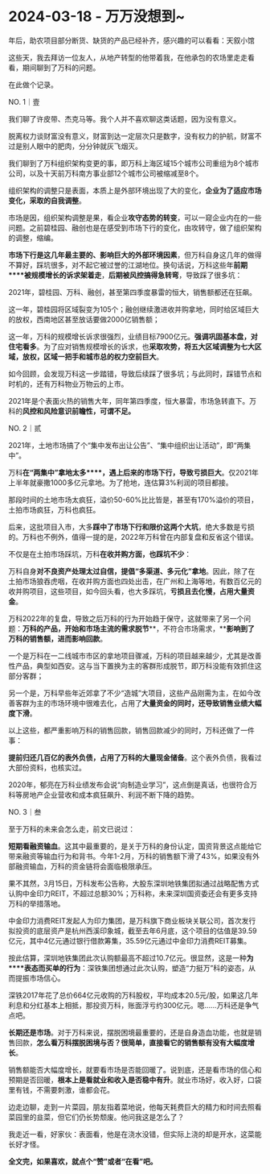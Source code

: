 # 2024-03-18 - 万万没想到~

年后，助农项目部分断货、缺货的产品已经补齐，感兴趣的可以看看：天叙小馆

这些天，我去拜访一位友人，从地产转型的他带着我，在他承包的农场里走走看看，期间聊到了万科的问题。

在此做个记录。

NO. 1｜壹

我们聊了许皮带、杰克马等。我个人并不喜欢聊这类话题，因为没有意义。

脱离权力谈财富没有意义，财富到达一定层次只是数字，没有权力的护航，财富不过是别人眼中的肥肉，分分钟就灰飞烟灭。

我们聊到了万科组织架构变更的事，即万科上海区域15个城市公司重组为8个城市公司，以及十天前万科南方事业部12个城市公司被缩减至8个。

组织架构的调整只是表面，本质上是外部环境出现了大的变化，**企业为了适应市场变化，采取的自我调整**。

市场是因，组织架构调整是果，看企业**攻守态势的转变**，可以一窥企业内在的一些问题。之前碧桂园、融创也是在感受到市场下行的变化，由攻转守，做了组织架构的调整，缩编。

**市场下行是这几年最主要的、影响巨大的外部环境因素**，但万科自身这几年的做得不算好，踩坑很多，对不起它被过誉的江湖地位。换句话说，万科这些年**前期****被规模增长的诉求架着走**，**后期被风控搞得急转弯**，导致踩了很多坑：

2021年，碧桂园、万科、融创，甚至第四季度暴雷的恒大，销售额都还在狂飙。

这一年，碧桂园将区域裂变为105个；融创继续激进收并购拿地，同时给区域巨大的放权，西南地区甚至放话要做2000亿销售额；

这一年，万科的规模增长诉求很强烈，业绩目标7900亿元。**强调巩固基本盘，对住宅看多**。为了应对销售规模增长的诉求，也**采取攻势，将五大区域调整为七大区域，放权，区域一把手和城市总的权力空前巨大**。

如今回顾，会发现万科这一步踏错，导致后续踩了很多坑；与此同时，踩错节点和时机的，还有万科物业万物云的上市。

2021年是个表面火热的销售大年，同年第四季度，恒大暴雷，市场急转直下。万科的**风控和风险意识前瞻性，可谓不足。**

NO. 2｜贰

2021年，土地市场搞了个“集中发布出让公告”、“集中组织出让活动”，即“两集中”。

万科**在“两集中”拿地太多****，遇上后来的市场下行，导致亏损巨大**。仅2021年上半年就豪撒1000多亿元拿地。为了抢地，连估算3%利润的项目都接。

那段时间的土地市场太疯狂，溢价50-60%比比皆是，甚至有170%溢价的项目，土拍市场疯狂，万科也疯狂。

后来，这批项目入市，大多**踩中了市场下行和限价这两个大坑**，绝大多数是亏损的。万科也不例外，值得一提的是，2022年万科曾在内部复盘和反省这个错误。

不仅是在土拍市场踩坑，万科**在收并购方面，也踩坑不少**：

万科自身**对不良资产处理太过自信，提倡“多渠道、多元化”拿地**。因此，除了在土拍市场狼吞虎咽，在收并购方面也四处出击，在广州和上海等地，有数百亿元的收并购项目，这些项目，如今回头看，也大多踩坑，**亏损且去化慢，占用大量资金**。

万科2022年的复盘，导致之后万科的行为开始趋于保守，这就带来了另一个问题：**万科的产品，开始和市场主流的需求脱节****，不符合市场需求，****影响到了万科的销售额，进而影响回款**。

一个是万科在一二线城市市区的拿地项目骤减，万科的项目越来越少，尤其是改善性产品，典型如西安。这与当下置换为主的客群形成脱节，即万科没能有效抓住这部分客群；

另一个是，万科早些年近郊拿了不少“造城”大项目，这些产品刚需为主，在如今改善客群为主的市场环境中很难去化，占用了**大量资金的同时，还导致销售业绩大幅度下滑**。

以上这些，都严重影响万科的销售回款，销售回款减少的同时，万科还做了一件事：

**提前归还几百亿的表外负债，占用了万科的大量现金储备**。这个表外负债，我看过大部份资料，也核实过。

2020年，郁亮在万科业绩发布会说“向制造业学习”，这点倒是真话，也很符合万科等房地产企业营收和成本疯狂飙升、利润不断下降的趋势。

NO. 3｜叁

至于万科的未来会怎么走，前文已说过：

**短期看融资输血**。这其中最重要的，是关于万科的身份认定，国资背景这点能给它带来融资等输血行为和背书。今年1-2月，万科的销售额下滑了43%，如果没有外部融资输血，万科的资金链将会面临极限承压。

果不其然，3月15日，万科发布公告称，大股东深圳地铁集团拟通过战略配售方式认购中金印力REIT，不超过总额30%；万科称，未来深圳国资委还会有更多支持万科的举措落地。

中金印力消费REIT发起人为印力集团，是万科旗下商业板块关联公司，首次发行拟投资的底层资产是杭州西溪印象城，截至去年6月底，这个项目的估值是39.59亿元，其中4亿元通过银行借款筹集，35.59亿元通过中金印力消费REIT募集。

按此估算，深圳地铁集团此次认购额最高不超过10.7亿元。很显然，这是一种**为****表态而买单的行为**：深铁集团想通过此次认购，塑造“力挺万”科的姿态，从而提振市场信心。

深铁2017年花了总价664亿元收购的万科股权，平均成本20.5元/股，如果这几年利息和分红基本上相抵，那投资万科，账面浮亏约300亿元。嗯......万科还是争气点吧。

**长期还是市场**。对于万科来说，摆脱困境最重要的，还是自身造血功能，也就是销售回款，**怎么看万科摆脱困境与否？很简单，直接看它的销售额有没有大幅度增长**。

销售额能否大幅度增长，就要看市场是否能回暖了。说到底，还是看市场的信心和预期是否回暖，**根本上是看就业和收入是否稳中有升**。就业市场好，收入好，口袋里有钱，不需要刺激，谁都会花。

边走边聊，走到一片菜园，朋友指着菜地说，他每天耗费巨大的精力和时间去照看菜园里的韭菜，但它们仍长势颓废。他问我这是怎么了？

我走近一看，好家伙：表面看，他是在浇水没错，但实际上浇的却是开水，这菜能长好才怪。

**全文完，如果喜欢，就点个“赞”或者“在看”吧。**